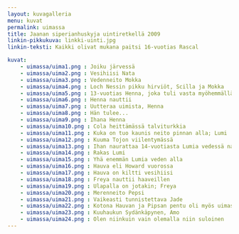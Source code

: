```yaml
---
layout: kuvagalleria
menu: kuvat
permalink: uimassa
title: Jaanan siperianhuskyja uintiretkellä 2009
linkin-pikkukuva: linkki-uinti.jpg
linkin-teksti: Kaikki olivat mukana paitsi 16-vuotias Rascal

kuvat:
    - uimassa/uima1.png : Joiku järvessä
    - uimassa/uima2.png : Vesihiisi Nata
    - uimassa/uima3.png : Vedenneito Mokka
    - uimassa/uima4.png : Loch Nessin pikku hirviöt, Scilla ja Mokka
    - uimassa/uima5.png : 13-vuotias Henna, joka tuli vasta myöhemmällä iällä Suomeen, oli oikea vesipeto
    - uimassa/uima6.png : Henna nauttii
    - uimassa/uima7.png : Uutteraa uimista, Henna
    - uimassa/uima8.png : Hän tulee...
    - uimassa/uima9.png : Ihana Henna
    - uimassa/uima10.png : Cola heittämässä talviturkkia
    - uimassa/uima11.png : Kuka on tuo kaunis neito pinnan alla; Lumi
    - uimassa/uima12.png : Kuuma Tojon viilentymässä
    - uimassa/uima13.png : Ihan naurattaa 14-vuotiasta Lumia vedessä nautiskelu
    - uimassa/uima14.png : Rakas Lumi
    - uimassa/uima15.png : Yhä enemmän Lumia veden alla
    - uimassa/uima16.png : Hauva eli Howard vuorossa
    - uimassa/uima17.png : Hauva on kiltti vesihiisi
    - uimassa/uima18.png : Freya nauttii haaveillen
    - uimassa/uima19.png : Ulapalla on jotakin; Freya
    - uimassa/uima20.png : Merenneito Pepsi
    - uimassa/uima21.png : Vaikeasti tunnistettava Jade
    - uimassa/uima22.png : Kotona Hauvan ja Pipsan pentu oli myös uimassa
    - uimassa/uima23.png : Kuuhaukun Sydänkäpynen, Amo
    - uimassa/uima24.png : Olen niinkuin vain olemalla niin suloinen
---
```

